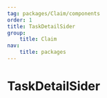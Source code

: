 ```yaml
---
tag: packages/Claim/components
order: 1
title: TaskDetailSider
group:
    title: Claim
nav:
    title: packages
---
```


# TaskDetailSider
